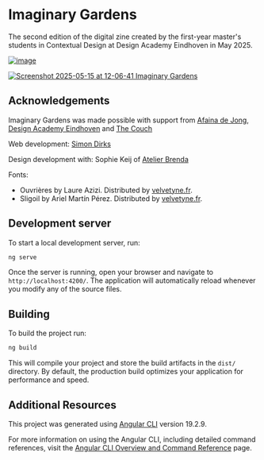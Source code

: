 # Imaginary Gardens

The second edition of the digital zine created by the first-year master's students in Contextual Design at Design Academy Eindhoven in May 2025.

<a href="https://thecouch.hethem.nl/imaginary-gardens/" target="_blank">![image](https://github.com/user-attachments/assets/3980b291-d05a-4741-ba63-0b7d042959dc)</a>

<a href="https://thecouch.hethem.nl/imaginary-gardens/" target="_blank">![Screenshot 2025-05-15 at 12-06-41 Imaginary Gardens](https://github.com/user-attachments/assets/2fb3cffe-d5bf-4395-8726-4c74d32705a9)</a>


## Acknowledgements
Imaginary Gardens was made possible with support from [Afaina de Jong](https://www.afarai.com/), [Design Academy Eindhoven](https://www.designacademy.nl/) and [The Couch](https://thecouch.hethem.nl/)

Web development: [Simon Dirks](https://simondirks.com/)

Design development with: Sophie Keij of [Atelier Brenda](https://atelierbrenda.com/)

Fonts:
- Ouvrières by Laure Azizi. Distributed by [velvetyne.fr](https://velvetyne.fr/).
- Sligoil by Ariel Martín Pérez. Distributed by [velvetyne.fr](https://velvetyne.fr/).


## Development server

To start a local development server, run:

```bash
ng serve
```

Once the server is running, open your browser and navigate to `http://localhost:4200/`. The application will automatically reload whenever you modify any of the source files.

## Building

To build the project run:

```bash
ng build
```

This will compile your project and store the build artifacts in the `dist/` directory. By default, the production build optimizes your application for performance and speed.

## Additional Resources

This project was generated using [Angular CLI](https://github.com/angular/angular-cli) version 19.2.9.

For more information on using the Angular CLI, including detailed command references, visit the [Angular CLI Overview and Command Reference](https://angular.dev/tools/cli) page.

